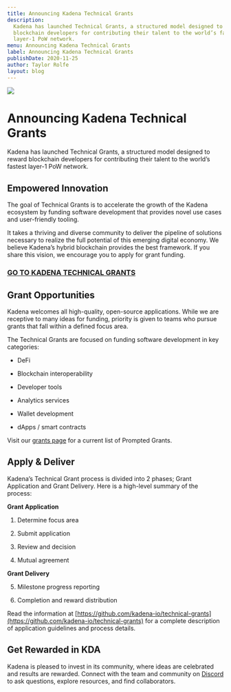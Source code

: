 ```yaml
---
title: Announcing Kadena Technical Grants
description:
  Kadena has launched Technical Grants, a structured model designed to reward
  blockchain developers for contributing their talent to the world’s fastest
  layer-1 PoW network.
menu: Announcing Kadena Technical Grants
label: Announcing Kadena Technical Grants
publishDate: 2020-11-25
author: Taylor Rolfe
layout: blog
---
```


![](/assets/blog/2020/1_h-gQ8SjBId21Xhp8IZebMQ.webp)

# Announcing Kadena Technical Grants

Kadena has launched Technical Grants, a structured model designed to reward
blockchain developers for contributing their talent to the world’s fastest
layer-1 PoW network.

## Empowered Innovation

The goal of Technical Grants is to accelerate the growth of the Kadena ecosystem
by funding software development that provides novel use cases and user-friendly
tooling.

It takes a thriving and diverse community to deliver the pipeline of solutions
necessary to realize the full potential of this emerging digital economy. We
believe Kadena’s hybrid blockchain provides the best framework. If you share
this vision, we encourage you to apply for grant funding.

### [GO TO KADENA TECHNICAL GRANTS](https://github.com/kadena-io/technical-grants)

## Grant Opportunities

Kadena welcomes all high-quality, open-source applications. While we are
receptive to many ideas for funding, priority is given to teams who pursue
grants that fall within a defined focus area.

The Technical Grants are focused on funding software development in key
categories:

- DeFi

- Blockchain interoperability

- Developer tools

- Analytics services

- Wallet development

- dApps / smart contracts

Visit our [grants page](https://github.com/kadena-io/technical-grants) for a
current list of Prompted Grants.

## Apply & Deliver

Kadena’s Technical Grant process is divided into 2 phases; Grant Application and
Grant Delivery. Here is a high-level summary of the process:

**Grant Application**

1.  Determine focus area

2.  Submit application

3.  Review and decision

4.  Mutual agreement

**Grant Delivery**

5. Milestone progress reporting

6. Completion and reward distribution

Read the information at
[https://github.com/kadena-io/technical-grants](https://github.com/kadena-io/technical-grants)
for a complete description of application guidelines and process details.

## Get Rewarded in KDA

Kadena is pleased to invest in its community, where ideas are celebrated and
results are rewarded. Connect with the team and community on
[Discord](https://discord.io/kadena) to ask questions, explore resources, and
find collaborators.
